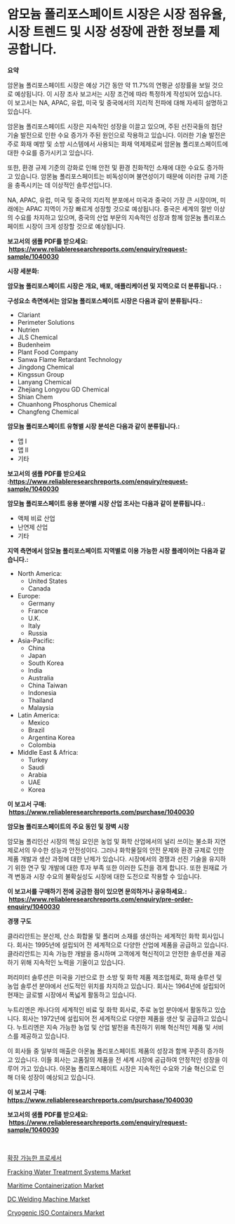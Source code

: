 <p><h1>암모늄 폴리포스페이트 시장은 시장 점유율, 시장 트렌드 및 시장 성장에 관한 정보를 제공합니다.</h1></p><p><strong>요약</strong></p>
<p><p>암몬늄 폴리포스페이트 시장은 예상 기간 동안 약 11.7%의 연평균 성장률을 보일 것으로 예상됩니다. 이 시장 조사 보고서는 시장 조건에 따라 특정하게 작성되어 있습니다. 이 보고서는 NA, APAC, 유럽, 미국 및 중국에서의 지리적 전파에 대해 자세히 설명하고 있습니다. </p><p>암몬늄 폴리포스페이트 시장은 지속적인 성장을 이끌고 있으며, 주된 선진국들의 첨단 기술 발전으로 인한 수요 증가가 주된 원인으로 작용하고 있습니다. 이러한 기술 발전은 주로 화재 예방 및 소방 시스템에서 사용되는 화재 억제제로써 암몬늄 폴리포스페이트에 대한 수요를 증가시키고 있습니다. </p><p>또한, 환경 규제 기준의 강화로 인해 안전 및 환경 친화적인 소재에 대한 수요도 증가하고 있습니다. 암몬늄 폴리포스페이트는 비독성이며 불연성이기 때문에 이러한 규제 기준을 충족시키는 데 이상적인 솔루션입니다.</p><p>NA, APAC, 유럽, 미국 및 중국의 지리적 분포에서 미국과 중국이 가장 큰 시장이며, 미래에는 APAC 지역이 가장 빠르게 성장할 것으로 예상됩니다. 중국은 세계의 절반 이상의 수요를 차지하고 있으며, 중국의 산업 부문의 지속적인 성장과 함께 암몬늄 폴리포스페이트 시장이 크게 성장할 것으로 예상됩니다.</p></p>
<p><strong>보고서의 샘플 PDF를 받으세요: &nbsp;<a href="https://www.reliableresearchreports.com/enquiry/request-sample/1040030">https://www.reliableresearchreports.com/enquiry/request-sample/1040030</a></strong></p>
<p><strong>시장 세분화:</strong></p>
<p><strong> 암모늄 폴리포스페이트 시장은 개요, 배포, 애플리케이션 및 지역으로 더 분류됩니다. :</strong></p>
<p><strong>구성요소 측면에서는 암모늄 폴리포스페이트 시장은 다음과 같이 분류됩니다.:</strong></p>
<p><ul><li>Clariant</li><li>Perimeter Solutions</li><li>Nutrien</li><li>JLS Chemical</li><li>Budenheim</li><li>Plant Food Company</li><li>Sanwa Flame Retardant Technology</li><li>Jingdong Chemical</li><li>Kingssun Group</li><li>Lanyang Chemical</li><li>Zhejiang Longyou GD Chemical</li><li>Shian Chem</li><li>Chuanhong Phosphorus Chemical</li><li>Changfeng Chemical</li></ul></p>
<p><strong> 암모늄 폴리포스페이트 유형별 시장 분석은 다음과 같이 분류됩니다.:</strong></p>
<p><ul><li>앱 I</li><li>앱 II</li><li>기타</li></ul></p>
<p><strong>보고서의 샘플 PDF를 받으세요 :<a href="https://www.reliableresearchreports.com/enquiry/request-sample/1040030">https://www.reliableresearchreports.com/enquiry/request-sample/1040030</a></strong></p>
<p><strong> 암모늄 폴리포스페이트 응용 분야별 시장 산업 조사는 다음과 같이 분류됩니다.:</strong></p>
<p><ul><li>액체 비료 산업</li><li>난연제 산업</li><li>기타</li></ul></p>
<p><strong>지역 측면에서 암모늄 폴리포스페이트 지역별로 이용 가능한 시장 플레이어는 다음과 같습니다.:</strong></p>
<p><ul>
    <li>
        North America:
        <ul>
            <li>United States</li>
            <li>Canada</li>
        </ul>
    </li>
    <li>
        Europe:
        <ul>
            <li>Germany</li>
            <li>France</li>
            <li>U.K.</li>
            <li>Italy</li>
            <li>Russia</li>
        </ul>
    </li>
    <li>
        Asia-Pacific:
        <ul>
            <li>China</li>
            <li>Japan</li>
            <li>South Korea</li>
            <li>India</li>
            <li>Australia</li>
            <li>China Taiwan</li>
            <li>Indonesia</li>
            <li>Thailand</li>
            <li>Malaysia</li>
        </ul>
    </li>
    <li>
        Latin America:
        <ul>
            <li>Mexico</li>
            <li>Brazil</li>
            <li>Argentina Korea</li>
            <li>Colombia</li>
        </ul>
    </li>
    <li>
        Middle East & Africa:
        <ul>
            <li>Turkey</li>
            <li>Saudi</li>
            <li>Arabia</li>
            <li>UAE</li>
            <li>Korea</li>
        </ul>
    </li>
    </ul></p>
<p><strong>이 보고서 구매: &nbsp;<a href="https://www.reliableresearchreports.com/purchase/1040030">https://www.reliableresearchreports.com/purchase/1040030</a></strong></p>
<p><strong>암모늄 폴리포스페이트의 주요 동인 및 장벽 시장</strong></p>
<p><p>암모늄 폴리인산 시장의 핵심 요인은 농업 및 화학 산업에서의 널리 쓰이는 불소화 지연제로서의 우수한 성능과 안전성이다. 그러나 화학물질의 안전 문제와 환경 규제로 인한 제품 개발과 생산 과정에 대한 난제가 있습니다. 시장에서의 경쟁과 선진 기술을 유지하기 위한 연구 및 개발에 대한 투자 부족 또한 이러한 도전을 겪게 합니다. 또한 원재료 가격 변동과 시장 수요의 불확실성도 시장에 대한 도전으로 작용할 수 있습니다.</p></p>
<p><strong>이 보고서를 구매하기 전에 궁금한 점이 있으면 문의하거나 공유하세요.: &nbsp;<a href="https://www.reliableresearchreports.com/enquiry/pre-order-enquiry/1040030">https://www.reliableresearchreports.com/enquiry/pre-order-enquiry/1040030</a></strong></p>
<p><strong>경쟁 구도</strong></p>
<p><p>클라리안트는 분산제, 산소 화합물 및 폴리머 소재를 생산하는 세계적인 화학 회사입니다. 회사는 1995년에 설립되어 전 세계적으로 다양한 산업에 제품을 공급하고 있습니다. 클라리안트는 지속 가능한 개발을 중시하며 고객에게 혁신적이고 안전한 솔루션을 제공하기 위해 지속적인 노력을 기울이고 있습니다.</p><p>퍼리미터 솔루션은 미국을 기반으로 한 소방 및 화학 제품 제조업체로, 화재 솔루션 및 농업 솔루션 분야에서 선도적인 위치를 차지하고 있습니다. 회사는 1964년에 설립되어 현재는 글로벌 시장에서 폭넓게 활동하고 있습니다.</p><p>누트리엔은 캐나다의 세계적인 비료 및 화학 회사로, 주로 농업 분야에서 활동하고 있습니다. 회사는 1972년에 설립되어 전 세계적으로 다양한 제품을 생산 및 공급하고 있습니다. 누트리엔은 지속 가능한 농업 및 산업 발전을 촉진하기 위해 혁신적인 제품 및 서비스를 제공하고 있습니다.</p><p>이 회사들 중 일부의 매출은 아몬늄 폴리포스페이트 제품의 성장과 함께 꾸준히 증가하고 있습니다. 이들 회사는 고품질의 제품을 전 세계 시장에 공급하여 안정적인 성장을 이루어 가고 있습니다. 아몬늄 폴리포스페이트 시장은 지속적인 수요와 기술 혁신으로 인해 더욱 성장이 예상되고 있습니다.</p></p>
<p><strong>이 보고서 구매: &nbsp; <a href="https://www.reliableresearchreports.com/purchase/1040030">https://www.reliableresearchreports.com/purchase/1040030</a></strong></p>
<p><strong>보고서의 샘플 PDF를 받으세요: &nbsp;<a href="https://www.reliableresearchreports.com/enquiry/request-sample/1040030">https://www.reliableresearchreports.com/enquiry/request-sample/1040030</a></strong><strong></strong></p>
<p>&nbsp;</p>
<p><p><a href="https://medium.com/@jerrodhilll68/%ED%99%95%EC%9E%A5-%EA%B0%80%EB%8A%A5%ED%95%9C-%ED%94%84%EB%A1%9C%EC%84%B8%EC%84%9C-%EC%8B%9C%EC%9E%A5-%EA%B7%9C%EB%AA%A8%EB%8A%94-%EA%B8%80%EB%A1%9C%EB%B2%8C-%EC%82%B0%EC%97%85%EC%97%90%EC%84%9C-%EC%B5%9C%EC%83%81%EC%9D%98-%EB%A7%88%EC%BC%80%ED%8C%85-%EC%B1%84%EB%84%90%EC%9D%84-%EB%B3%B4%EC%97%AC%EC%A4%8D%EB%8B%88%EB%8B%A4-03527a05f6b1">확장 가능한 프로세서</a></p><p><a href="https://view.publitas.com/reportprime-1/fracking-water-treatment-systems-market-size-growth-outlook-from-2024-to-2031-projecting-at-markets-trends-analysis-by-application-regional-outlook-and-revenue/">Fracking Water Treatment Systems Market</a></p><p><a href="https://three-jumbo-f6d.notion.site/Global-Maritime-Containerization-Market-by-Types-Applications-and-Major-Players-with-Regional-Gro-e118bb12609a4ef8b43de8e28f87fb1d">Maritime Containerization Market</a></p><p><a href="https://view.publitas.com/reportprime-1/dc-welding-machine-market-size-2023-2030-global-industrial-analysis-key-geographical-regions-market-share-top-key-players-product-types-and-forecast-research-report/">DC Welding Machine Market</a></p><p><a href="https://issuu.com/reportprime-2/docs/cryogenic-iso-containers-market-size-2030.pptx">Cryogenic ISO Containers Market</a></p></p>